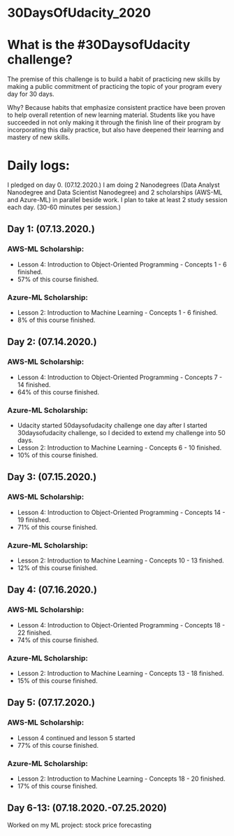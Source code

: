 # 30DaysOfUdacity_2020

# What is the #30DaysofUdacity challenge?
The premise of this challenge is to build a habit of practicing new skills by making a public commitment of practicing the topic of your program every day for 30 days. 

Why? Because habits that emphasize consistent practice have been proven to help overall retention of new learning material. Students like you have succeeded in not only making it through the finish line of their program by incorporating this daily practice, but also have deepened their learning and mastery of new skills. 

# Daily logs:
I pledged on day 0. (07.12.2020.)
I am doing 2 Nanodegrees (Data Analyst Nanodegree and Data Scientist Nanodegree) and 
2 scholarships (AWS-ML and Azure-ML) in parallel beside work. I plan to take at least 2 study session each day. (30-60 minutes per session.) 

## Day 1: (07.13.2020.)
### AWS-ML Scholarship:
- Lesson 4: Introduction to Object-Oriented Programming - Concepts 1 - 6 finished.
- 57% of this course finished.

### Azure-ML Scholarship:
- Lesson 2: Introduction to Machine Learning - Concepts 1 - 6 finished.
- 8% of this course finished.

## Day 2: (07.14.2020.)
### AWS-ML Scholarship:
- Lesson 4: Introduction to Object-Oriented Programming - Concepts 7 - 14 finished.
- 64% of this course finished.

### Azure-ML Scholarship:
- Udacity started 50daysofudacity challenge one day after I started 30daysofudacity challenge, so I decided to extend my challenge into 50 days. 
- Lesson 2: Introduction to Machine Learning - Concepts 6 - 10 finished.
- 10% of this course finished.

## Day 3: (07.15.2020.)
### AWS-ML Scholarship:
- Lesson 4: Introduction to Object-Oriented Programming - Concepts 14 - 19 finished.
- 71% of this course finished.

### Azure-ML Scholarship:
- Lesson 2: Introduction to Machine Learning - Concepts 10 - 13 finished.
- 12% of this course finished.

## Day 4: (07.16.2020.)
### AWS-ML Scholarship:
- Lesson 4: Introduction to Object-Oriented Programming - Concepts 18 - 22 finished.
- 74% of this course finished.

### Azure-ML Scholarship:
- Lesson 2: Introduction to Machine Learning - Concepts 13 - 18 finished.
- 15% of this course finished.

## Day 5: (07.17.2020.)
### AWS-ML Scholarship:
- Lesson 4 continued and lesson 5 started
- 77% of this course finished.

### Azure-ML Scholarship:
- Lesson 2: Introduction to Machine Learning - Concepts 18 - 20 finished.
- 17% of this course finished.

## Day 6-13: (07.18.2020.-07.25.2020)
Worked on my ML project: stock price forecasting
